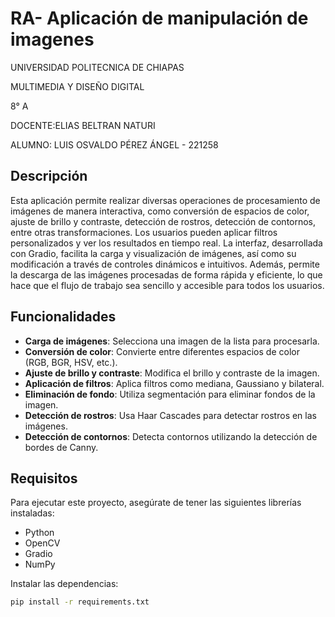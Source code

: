 # RA- Aplicación de manipulación de imagenes

UNIVERSIDAD POLITECNICA DE CHIAPAS


MULTIMEDIA Y DISEÑO DIGITAL 

8° A

DOCENTE:ELIAS BELTRAN NATURI

ALUMNO: LUIS OSVALDO PÉREZ ÁNGEL - 221258


## Descripción

Esta aplicación permite realizar diversas operaciones de procesamiento de imágenes de manera interactiva, como conversión de espacios de color, ajuste de brillo y contraste, detección de rostros, detección de contornos, entre otras transformaciones. Los usuarios pueden aplicar filtros personalizados y ver los resultados en tiempo real. La interfaz, desarrollada con Gradio, facilita la carga y visualización de imágenes, así como su modificación a través de controles dinámicos e intuitivos. Además, permite la descarga de las imágenes procesadas de forma rápida y eficiente, lo que hace que el flujo de trabajo sea sencillo y accesible para todos los usuarios.


## Funcionalidades
- **Carga de imágenes**: Selecciona una imagen de la lista para procesarla.
- **Conversión de color**: Convierte entre diferentes espacios de color (RGB, BGR, HSV, etc.).
- **Ajuste de brillo y contraste**: Modifica el brillo y contraste de la imagen.
- **Aplicación de filtros**: Aplica filtros como mediana, Gaussiano y bilateral.
- **Eliminación de fondo**: Utiliza segmentación para eliminar fondos de la imagen.
- **Detección de rostros**: Usa Haar Cascades para detectar rostros en las imágenes.
- **Detección de contornos**: Detecta contornos utilizando la detección de bordes de Canny.

## Requisitos
Para ejecutar este proyecto, asegúrate de tener las siguientes librerías instaladas:

- Python
- OpenCV
- Gradio
- NumPy

Instalar las dependencias:

```bash
pip install -r requirements.txt
